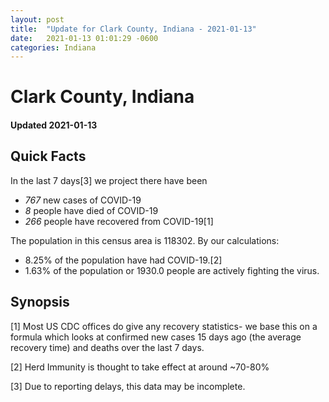 ```yaml
---
layout: post
title:  "Update for Clark County, Indiana - 2021-01-13"
date:   2021-01-13 01:01:29 -0600
categories: Indiana
---
```


# Clark County, Indiana
#### Updated 2021-01-13

## Quick Facts

In the last 7 days[3] we project there have been
- *767* new cases of COVID-19
- *8* people have died of COVID-19
- *266* people have recovered from COVID-19[1]

The population in this census area is 118302. By our calculations:
- 8.25% of the population have had COVID-19.[2]
- 1.63% of the population or 1930.0 people are actively fighting the virus.

## Synopsis




[1] Most US CDC offices do give any recovery statistics- we base this on a formula which looks at confirmed new cases
15 days ago (the average recovery time) and deaths over the last 7 days.

[2] Herd Immunity is thought to take effect at around ~70-80%

[3] Due to reporting delays, this data may be incomplete.
 
    